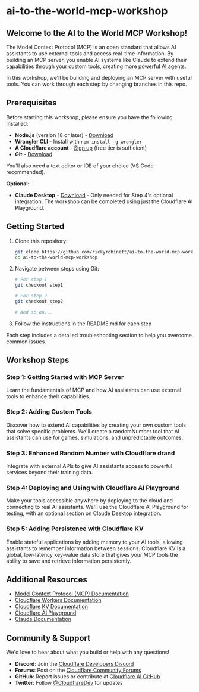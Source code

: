 # ai-to-the-world-mcp-workshop

## Welcome to the AI to the World MCP Workshop!

The Model Context Protocol (MCP) is an open standard that allows AI assistants to use external tools and access real-time information. By building an MCP server, you enable AI systems like Claude to extend their capabilities through your custom tools, creating more powerful AI agents.

In this workshop, we'll be building and deploying an MCP server with useful tools. You can work through each step by changing branches in this repo.

## Prerequisites

Before starting this workshop, please ensure you have the following installed:

- **Node.js** (version 18 or later) - [Download](https://nodejs.org/)
- **Wrangler CLI** - Install with `npm install -g wrangler`
- **A Cloudflare account** - [Sign up](https://dash.cloudflare.com/sign-up) (free tier is sufficient)
- **Git** - [Download](https://git-scm.com/downloads)

You'll also need a text editor or IDE of your choice (VS Code recommended).

**Optional:**
- **Claude Desktop** - [Download](https://claude.ai/desktop) - Only needed for Step 4's optional integration. The workshop can be completed using just the Cloudflare AI Playground.

## Getting Started

1. Clone this repository:
   ```bash
   git clone https://github.com/rickyrobinett/ai-to-the-world-mcp-workshop.git
   cd ai-to-the-world-mcp-workshop
   ```

2. Navigate between steps using Git:
   ```bash
   # For step 1
   git checkout step1
   
   # For step 2
   git checkout step2
   
   # And so on...
   ```

3. Follow the instructions in the README.md for each step

Each step includes a detailed troubleshooting section to help you overcome common issues.

## Workshop Steps

### Step 1: Getting Started with MCP Server
Learn the fundamentals of MCP and how AI assistants can use external tools to enhance their capabilities.

### Step 2: Adding Custom Tools
Discover how to extend AI capabilities by creating your own custom tools that solve specific problems. We'll create a randomNumber tool that AI assistants can use for games, simulations, and unpredictable outcomes.

### Step 3: Enhanced Random Number with Cloudflare drand
Integrate with external APIs to give AI assistants access to powerful services beyond their training data.

### Step 4: Deploying and Using with Cloudflare AI Playground
Make your tools accessible anywhere by deploying to the cloud and connecting to real AI assistants. We'll use the Cloudflare AI Playground for testing, with an optional section on Claude Desktop integration.

### Step 5: Adding Persistence with Cloudflare KV
Enable stateful applications by adding memory to your AI tools, allowing assistants to remember information between sessions. Cloudflare KV is a global, low-latency key-value data store that gives your MCP tools the ability to save and retrieve information persistently.

## Additional Resources

- [Model Context Protocol (MCP) Documentation](https://modelcontextprotocol.io/)
- [Cloudflare Workers Documentation](https://developers.cloudflare.com/workers/)
- [Cloudflare KV Documentation](https://developers.cloudflare.com/workers/runtime-apis/kv/)
- [Cloudflare AI Playground](https://playground.ai.cloudflare.com/)
- [Claude Documentation](https://docs.anthropic.com/claude/)

## Community & Support

We'd love to hear about what you build or help with any questions!

- **Discord**: Join the [Cloudflare Developers Discord](https://discord.com/invite/cloudflaredev)
- **Forums**: Post on the [Cloudflare Community Forums](https://community.cloudflare.com/)
- **GitHub**: Report issues or contribute at [Cloudflare AI GitHub](https://github.com/cloudflare/ai)
- **Twitter**: Follow [@CloudflareDev](https://twitter.com/CloudflareDev) for updates
